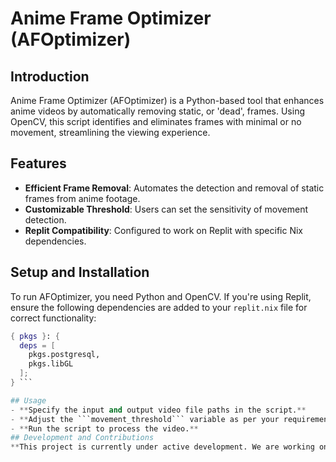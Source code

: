 # Anime Frame Optimizer (AFOptimizer)

## Introduction
Anime Frame Optimizer (AFOptimizer) is a Python-based tool that enhances anime videos by automatically removing static, or 'dead', frames. Using OpenCV, this script identifies and eliminates frames with minimal or no movement, streamlining the viewing experience.

## Features
- **Efficient Frame Removal**: Automates the detection and removal of static frames from anime footage.
- **Customizable Threshold**: Users can set the sensitivity of movement detection.
- **Replit Compatibility**: Configured to work on Replit with specific Nix dependencies.

## Setup and Installation
To run AFOptimizer, you need Python and OpenCV. If you're using Replit, ensure the following dependencies are added to your `replit.nix` file for correct functionality:

```nix
{ pkgs }: {
  deps = [
    pkgs.postgresql,
    pkgs.libGL
  ];
} ```

## Usage
- **Specify the input and output video file paths in the script.**
- **Adjust the ```movement_threshold``` variable as per your requirements.**
- **Run the script to process the video.**
## Development and Contributions
**This project is currently under active development. We are working on refining the movement detection threshold to ensure optimal accuracy. Contributions, suggestions, and feedback are highly welcome.**
